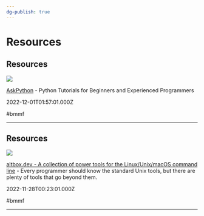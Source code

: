 ```yaml
---
dg-publish: true
---
```


# Resources

## Resources

![](https://www.askpython.com/wp-content/uploads/2019/09/askpython-social.png)

[AskPython](https://www.askpython.com) - Python Tutorials for Beginners and Experienced Programmers

2022-12-01T01:57:01.000Z

#bmmf

---

## Resources

![](https://altbox.dev/assets/img/altbox-box-logo.png)

[altbox.dev - A collection of power tools for the Linux/Unix/macOS command line](https://altbox.dev) - Every programmer should know the standard Unix tools, but there are plenty of tools that go beyond them.

2022-11-28T00:23:01.000Z

#bmmf

---

